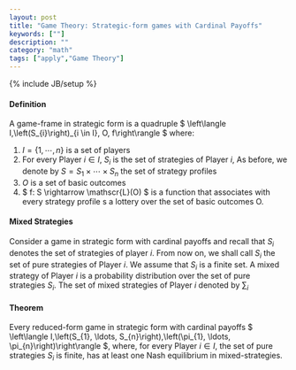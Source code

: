 ```yaml
---
layout: post
title: "Game Theory: Strategic-form games with Cardinal Payoffs"
keywords: [""]
description: ""
category: "math"
tags: ["apply","Game Theory"]
---
```

{% include JB/setup %}

#### Definition
A game-frame in strategic form is a quadruple $
\left\langle I,\left(S_{i}\right)_{i \in I}, O, f\right\rangle
$ where:
1. $I=\{1, \cdots,n \}$ is a set of players
2. For every Player $i \in I$, $S_i$ is the set of strategies of Player $i$, As before, we denote by
   $S=S_1 \times \cdots \times S_n$ the set of strategy profiles
3. $O$ is a set of basic outcomes
4. $
f: S \rightarrow \mathscr{L}(O)
$ is a function that associates with every strategy profile s a lottery over the set of basic
outcomes O.


#### Mixed Strategies
Consider a game in strategic form with cardinal payoffs and recall that $S_i$ denotes the set of
strategies of player $i$. From now on, we shall call $S_i$ the set of pure strategies of Player $i$.
We assume that $S_i$ is a finite set. A mixed strategy of Player $i$ is a probability distribution
over the set of pure strategies $S_i$. The set of mixed strategies of Player $i$ denoted by $\sum_i$



#### Theorem
Every reduced-form game in strategic form with cardinal payoffs 
$
\left\langle I,\left(S_{1}, \ldots, S_{n}\right),\left(\pi_{1}, \ldots, \pi_{n}\right)\right\rangle
$, 
where, for every Player $i \in I$, the set of pure strategies $S_i$ is finite, has at least one Nash
equilibrium in mixed-strategies.

